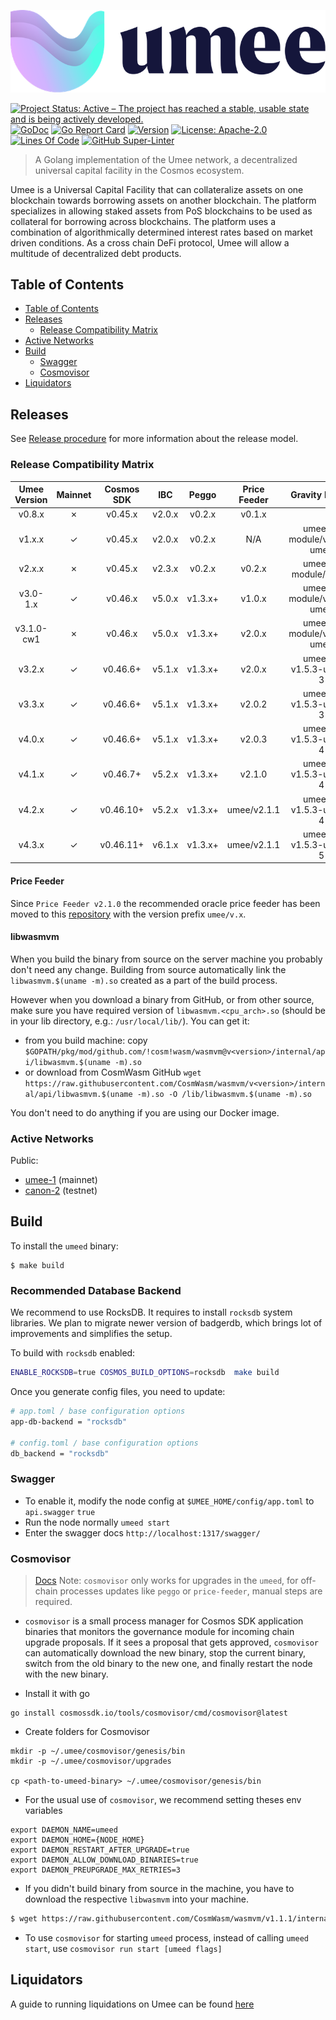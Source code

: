 <!-- markdownlint-disable MD041 -->
<!-- markdownlint-disable MD013 -->

![Logo!](assets/umee-logo.png)

[![Project Status: Active – The project has reached a stable, usable state and is being actively developed.](https://www.repostatus.org/badges/latest/active.svg)](https://www.repostatus.org/#wip)
[![GoDoc](https://img.shields.io/badge/godoc-reference-blue?style=flat-square&logo=go)](https://godoc.org/github.com/umee-network/umee)
[![Go Report Card](https://goreportcard.com/badge/github.com/umee-network/umee?style=flat-square)](https://goreportcard.com/report/github.com/umee-network/umee)
[![Version](https://img.shields.io/github/tag/umee-network/umee.svg?style=flat-square)](https://github.com/umee-network/umee/releases/latest)
[![License: Apache-2.0](https://img.shields.io/github/license/umee-network/umee.svg?style=flat-square)](https://github.com/umee-network/umee/blob/main/LICENSE)
[![Lines Of Code](https://img.shields.io/tokei/lines/github/umee-network/umee?style=flat-square)](https://github.com/umee-network/umee)
[![GitHub Super-Linter](https://img.shields.io/github/workflow/status/umee-network/umee/Lint?style=flat-square&label=Lint)](https://github.com/marketplace/actions/super-linter)

> A Golang implementation of the Umee network, a decentralized universal capital
> facility in the Cosmos ecosystem.

Umee is a Universal Capital Facility that can collateralize assets on one blockchain
towards borrowing assets on another blockchain. The platform specializes in
allowing staked assets from PoS blockchains to be used as collateral for borrowing
across blockchains. The platform uses a combination of algorithmically determined
interest rates based on market driven conditions. As a cross chain DeFi protocol,
Umee will allow a multitude of decentralized debt products.

## Table of Contents

- [Table of Contents](#table-of-contents)
- [Releases](#releases)
  - [Release Compatibility Matrix](#release-compatibility-matrix)
- [Active Networks](#active-networks)
- [Build](#build)
  - [Swagger](#swagger)
  - [Cosmovisor](#cosmovisor)
- [Liquidators](#liquidators)

## Releases

See [Release procedure](CONTRIBUTING.md#release-procedure) for more information about the release model.

### Release Compatibility Matrix

| Umee Version | Mainnet | Cosmos SDK |  IBC   |  Peggo  | Price Feeder |       Gravity Bridge       | libwasmvm |
| :----------: | :-----: | :--------: | :----: | :-----: | :----------: | :------------------------: | :-------: |
|    v0.8.x    |    ✗    |  v0.45.x   | v2.0.x | v0.2.x  |    v0.1.x    |                            |           |
|    v1.x.x    |    ✓    |  v0.45.x   | v2.0.x | v0.2.x  |     N/A      | umee/v1 module/v1.4.x-umee |           |
|    v2.x.x    |    ✗    |  v0.45.x   | v2.3.x | v0.2.x  |    v0.2.x    |   umee/v2 module/v1.4.x    |           |
|   v3.0-1.x   |    ✓    |  v0.46.x   | v5.0.x | v1.3.x+ |    v1.0.x    | umee/v3 module/v1.5.x-umee |           |
|  v3.1.0-cw1  |    ✗    |  v0.46.x   | v5.0.x | v1.3.x+ |    v2.0.x    | umee/v3 module/v1.5.x-umee |           |
|    v3.2.x    |    ✓    |  v0.46.6+  | v5.1.x | v1.3.x+ |    v2.0.x    |   umee/v3 v1.5.3-umee-3    |  v1.1.1   |
|    v3.3.x    |    ✓    |  v0.46.6+  | v5.1.x | v1.3.x+ |    v2.0.2    |   umee/v3 v1.5.3-umee-3    |  v1.1.1   |
|    v4.0.x    |    ✓    |  v0.46.6+  | v5.1.x | v1.3.x+ |    v2.0.3    |   umee/v4 v1.5.3-umee-4    |  v1.1.1   |
|    v4.1.x    |    ✓    |  v0.46.7+  | v5.2.x | v1.3.x+ |    v2.1.0    |   umee/v4 v1.5.3-umee-4    |  v1.1.1   |
|    v4.2.x    |    ✓    | v0.46.10+  | v5.2.x | v1.3.x+ | umee/v2.1.1  |   umee/v4 v1.5.3-umee-4    |  v1.1.1   |
|    v4.3.x    |    ✓    | v0.46.11+  | v6.1.x | v1.3.x+ | umee/v2.1.1  |   umee/v4 v1.5.3-umee-5    |  v1.2.1   |

#### Price Feeder

Since `Price Feeder v2.1.0` the recommended oracle price feeder has been moved to this [repository](https://github.com/ojo-network/price-feeder/tree/umee) with the version prefix `umee/v.x`.

#### libwasmvm

When you build the binary from source on the server machine you probably don't need any change. Building from source automatically link the `libwasmvm.$(uname -m).so` created as a part of the build process.

However when you download a binary from GitHub, or from other source, make sure you have required version of `libwasmvm.<cpu_arch>.so` (should be in your lib directory, e.g.: `/usr/local/lib/`). You can get it:

- from you build machine: copy `$GOPATH/pkg/mod/github.com/!cosm!wasm/wasmvm@v<version>/internal/api/libwasmvm.$(uname -m).so`
- or download from CosmWasm GitHub `wget https://raw.githubusercontent.com/CosmWasm/wasmvm/v<version>/internal/api/libwasmvm.$(uname -m).so -O /lib/libwasmvm.$(uname -m).so`

You don't need to do anything if you are using our Docker image.

### Active Networks

Public:

- [umee-1](networks/umee-1) (mainnet)
- [canon-2](networks/canon-2) (testnet)

## Build

To install the `umeed` binary:

```shell
$ make build
```

### Recommended Database Backend

We recommend to use RocksDB. It requires to install `rocksdb` system libraries.
We plan to migrate newer version of badgerdb, which brings lot of improvements and simplifies the setup.

To build with `rocksdb` enabled:

```bash
ENABLE_ROCKSDB=true COSMOS_BUILD_OPTIONS=rocksdb  make build
```

Once you generate config files, you need to update:

```bash
# app.toml / base configuration options
app-db-backend = "rocksdb"

# config.toml / base configuration options
db_backend = "rocksdb"
```

### Swagger

- To enable it, modify the node config at `$UMEE_HOME/config/app.toml` to `api.swagger` `true`
- Run the node normally `umeed start`
- Enter the swagger docs `http://localhost:1317/swagger/`

### Cosmovisor

> [Docs](https://github.com/cosmos/cosmos-sdk/tree/main/tools/cosmovisor)
> Note: `cosmovisor` only works for upgrades in the `umeed`, for off-chain processes updates like `peggo` or `price-feeder`, manual steps are required.

- `cosmovisor` is a small process manager for Cosmos SDK application binaries that monitors the governance module for incoming chain upgrade proposals. If it sees a proposal that gets approved, `cosmovisor` can automatically download
  the new binary, stop the current binary, switch from the old binary to the new one, and finally restart the node with the new binary.

- Install it with go

```shell
go install cosmossdk.io/tools/cosmovisor/cmd/cosmovisor@latest
```

- Create folders for Cosmovisor

```shell
mkdir -p ~/.umee/cosmovisor/genesis/bin
mkdir -p ~/.umee/cosmovisor/upgrades

cp <path-to-umeed-binary> ~/.umee/cosmovisor/genesis/bin
```

- For the usual use of `cosmovisor`, we recommend setting theses env variables

```shell
export DAEMON_NAME=umeed
export DAEMON_HOME={NODE_HOME}
export DAEMON_RESTART_AFTER_UPGRADE=true
export DAEMON_ALLOW_DOWNLOAD_BINARIES=true
export DAEMON_PREUPGRADE_MAX_RETRIES=3
```

- If you didn't build binary from source in the machine, you have to download the respective `libwasmvm` into your machine.

```bash
$ wget https://raw.githubusercontent.com/CosmWasm/wasmvm/v1.1.1/internal/api/libwasmvm.$(uname -m).so -O /lib/libwasmvm.$(uname -m).so
```

- To use `cosmovisor` for starting `umeed` process, instead of calling `umeed start`, use `cosmovisor run start [umeed flags]`

## Liquidators

A guide to running liquidations on Umee can be found [here](./x/leverage/LIQUIDATION.md)
